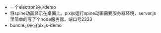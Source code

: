 - 一个electron的小demo
- 将spine动画显示在桌面上。pixijs运行spine动画需要服务器环境，server.js里简单的写了个node服务器，端口号2333
- bundle.js来自pixijs-demo